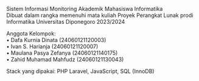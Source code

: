 Sistem Informasi Monitoring Akademik Mahasiswa Informatika
<br>Dibuat dalam rangka memenuhi mata kuliah Proyek Perangkat Lunak prodi Informatika Universitas Diponegoro 2023/2024

Anggota Kelompok:
<br>• Dafa Kurnia Dinata (24060121120003)
<br>• Ivan S. Harianja (24060121120007)
<br>• Maulana Pasya Zefanya (24060121140175)
<br>• Zahid Muhamad Mahfudz (24060121130043)

Stack yang dipakai: PHP Laravel, JavaScript, SQL (InnoDB)
